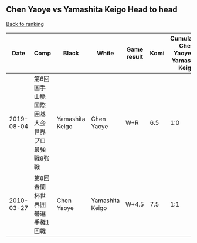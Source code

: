 ## Chen Yaoye vs Yamashita Keigo Head to head

[Back to ranking](../../index.md)




| **Date** | **Comp** | **Black** | **White** | **Game result** | **Komi** | **Cumulative Chen Yaoye vs Yamashita Keigo** | **Chen Yaoye streak** | **Yamashita Keigo streak** | 
| --- | --- | --- | --- | --- | --- | --- | --- | --- |
| 2019-08-04 | 第6回国手山脈国際囲碁大会世界プロ最強戦8強戦 | Yamashita Keigo | Chen Yaoye | W+R | 6.5 | 1:0 | 1 | 0 | 
| 2010-03-27 | 第8回春蘭杯世界囲碁選手権1回戦 | Chen Yaoye | Yamashita Keigo | W+4.5 | 7.5 | 1:1 | 0 | 1 |




